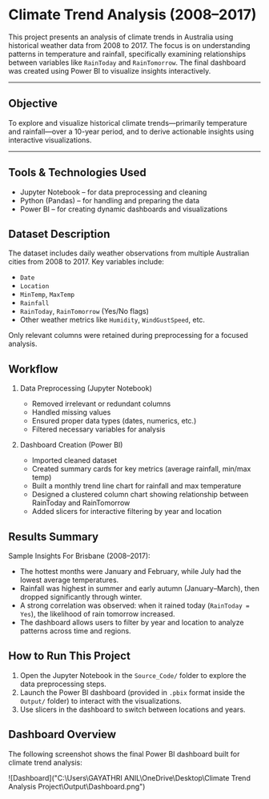 # Climate Trend Analysis (2008–2017)

This project presents an analysis of climate trends in Australia using historical weather data from 2008 to 2017. The focus is on understanding patterns in temperature and rainfall, specifically examining relationships between variables like `RainToday` and `RainTomorrow`. The final dashboard was created using Power BI to visualize insights interactively.

---

## Objective

To explore and visualize historical climate trends—primarily temperature and rainfall—over a 10-year period, and to derive actionable insights using interactive visualizations.

---

## Tools & Technologies Used

- Jupyter Notebook – for data preprocessing and cleaning
- Python (Pandas) – for handling and preparing the data
- Power BI – for creating dynamic dashboards and visualizations



## Dataset Description

The dataset includes daily weather observations from multiple Australian cities from 2008 to 2017. Key variables include:

- `Date`
- `Location`
- `MinTemp`, `MaxTemp`
- `Rainfall`
- `RainToday`, `RainTomorrow` (Yes/No flags)
- Other weather metrics like `Humidity`, `WindGustSpeed`, etc.

Only relevant columns were retained during preprocessing for a focused analysis.



## Workflow

1. Data Preprocessing (Jupyter Notebook)
   - Removed irrelevant or redundant columns
   - Handled missing values
   - Ensured proper data types (dates, numerics, etc.)
   - Filtered necessary variables for analysis

2. Dashboard Creation (Power BI)
   - Imported cleaned dataset
   - Created summary cards for key metrics (average rainfall, min/max temp)
   - Built a monthly trend line chart for rainfall and max temperature
   - Designed a clustered column chart showing relationship between RainToday and RainTomorrow
   - Added slicers for interactive filtering by year and location



## Results Summary

Sample Insights For Brisbane (2008–2017):
- The hottest months were January and February, while July had the lowest average temperatures.
- Rainfall was highest in summer and early autumn (January–March), then dropped significantly through winter.
- A strong correlation was observed: when it rained today (`RainToday = Yes`), the likelihood of rain tomorrow increased.
- The dashboard allows users to filter by year and location to analyze patterns across time and regions.



##  How to Run This Project

1. Open the Jupyter Notebook in the `Source_Code/` folder to explore the data preprocessing steps.
2. Launch the Power BI dashboard (provided in `.pbix` format inside the `Output/` folder) to interact with the visualizations.
3. Use slicers in the dashboard to switch between locations and years.

## Dashboard Overview

The following screenshot shows the final Power BI dashboard built for climate trend analysis:

![Dashboard]("C:\Users\GAYATHRI ANIL\OneDrive\Desktop\Climate Trend Analysis Project\Output\Dashboard.png")


